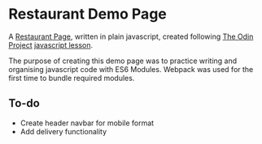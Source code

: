 # Restaurant Demo Page
A [Restaurant Page](https://tzunwip.github.io/restaurant-demo/), written in plain javascript, created following [The Odin Project](https://theodinproject.com/) [javascript lesson](https://www.theodinproject.com/courses/javascript/lessons/restaurant-page).

The purpose of creating this demo page was to practice writing and organising javascript code with ES6 Modules. Webpack was used for the first time to bundle required modules.

## To-do
* Create header navbar for mobile format
* Add delivery functionality